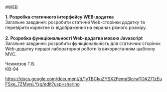 #WEB

**1. Розробка статичного інтерфейсу WEB-додатка**<br>
Загальне завдання: розробити статичні Web-сторінки додатку та перевірити коректне їх відображення на екранах різного розміру.<br><br>
**2. Розробка функціональності Web-додатка мовою Javascript**<br>
Загальне завдання: розробити функціональність для статичних сторінок Web-додатку першої лабораторної роботи із використанням шаблону MVC.<br>

Чекмезов Г.В. <br>КВ-94

https://docs.google.com/document/d/1yTBCkuZYSX2FemeSlcrwTOA271zEuFSxe_7ZMwsLYsg/edit?usp=sharing

